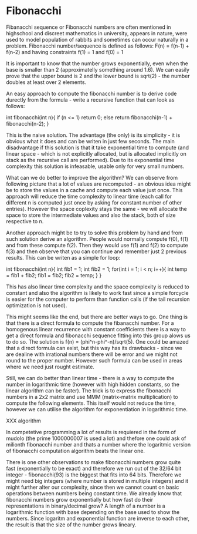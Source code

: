 # Fibonacchi

Fibanacchi sequence or Fibonacchi numbers are often mentioned in highschool and discreet mathematics in university, appears in nature, were used to model population of rabbits and sometimes can occur naturally in a problem. Fibonacchi number/sequence is defined as follows:
F(n) = f(n-1) + f(n-2) and having constraints f(1) = 1 and f(0) = 1

It is important to know that the number grows exponentially, even when the base is smaller than 2 (approximatelly something around 1.6). We can easily prove that the upper bound is 2 and the lower bound is sqrt(2) - the number doubles at least over 2 elements.

An easy approach to compute the fibonacchi number is to derive code durectly from the formula - write a recursive function that can look as follows:

int fibonacchi(int n){
  if (n <= 1)
    return 0;
  else
    return fibonacchi(n-1) + fibonacchi(n-2);
}

This is the naive solution. The advantage (the only) is its simplicity - it is obvious what it does and can be writen in just few seconds. The main disadvantage if this solution is that it take exponential time to compute (and linear space - which is not explicitly allocated, but is allocated implicitly on stack as the recursive call are performed). Due to its exponential time complexity this solution is infeasable, usable only for very small numbers.

What can we do better to improve the algorithm? We can observe from following picture that a lot of values are recomputed - an obvious idea might be to store the values in a cache and compute each value just once. This approach will reduce the time complexity to linear time (each call for different n is computed just once by asking for constant number of other entries). However the space coplexity stays the same - we will allocate the space to store the intermediate values and also the stack, both of size respective to n.

Another approach might be to try to solve this problem by hand and from such solution derive an algorithm. People would normally compute f(0), f(1) and from these compute f(2). Then they would use f(1) and f(2) to compute f(3) and then observe that you can continue and remember just 2 previous results. This can be writen as a simple for loop:

int fibonacchi(int n){
  int fib1 = 1;
  int fib2 = 1;
  for(int i = 1; i < n; i++){
    int temp = fib1 + fib2;
    fib1 = fib2;
    fib2 = temp;
  }
}

This has also linear time complexity and the space complexity is reduced to constant and also the algorithm is likely to work fast since a simple forcycle is easier for the computer to perform than function calls (if the tail recursion optimization is not used).

This might seems like the end, but there are better ways to go. One thing is that there is a direct formula to compute the fibanacchi number. For a homogenous linear recurrence with constant coefficients there is a way to get a direct formula and fibonacchi sequence fitting into this group alows us to do so. The solution is f(n) = (phi^n-phi^-n)/sqrt(5). One could be amazed that a direct formula can exist, but this way has its drawbacks - since we are dealine with irrational numbers there will be error and we might not round to the proper number. However such formula can be used in areas where we need just rought estimate.

Still, we can do better than linear time - there is a way to compute the number in logarithmic time (however with high hidden constants, so the linear algorithm can be faster). The trick is to express the fibonacchi numbers in a 2x2 matrix and use MMM (matrix-matrix multiplication) to compute the following elements. This itself would not reduce the time, however we can utilise the algorithm for exponentiation in logarithmic time.

XXX algorithm

In competetive programming a lot of results is requiered in the form of mudolo (the prime 1000000007 is used a lot) and thefore one could ask of milionth fibonacchi number and thats a number where the logaritmic version of fibonacchi computation algorithm beats the linear one.

There is one other observations to make fibonacchi numbers grow quite fast (exponentially to be exact) and therefore we run out of the 32/64 bit integer - fibonacchi(93) is the biggest that fits into 64 bits. Therefore we might need big integers (where number is stored in multiple integers) and it might further alter our complexity, since then we cannot count on basic operations between numbers being constant time. We already know that fibonacchi numbers grow exponentially but how fast do their representations in binary/decimal grow? A length of a number is a logarithmic function with base depending on the base used to show the numbers. Since logaritm and exponential function are inverse to each other, the result is that the size of the number grows lineary.
